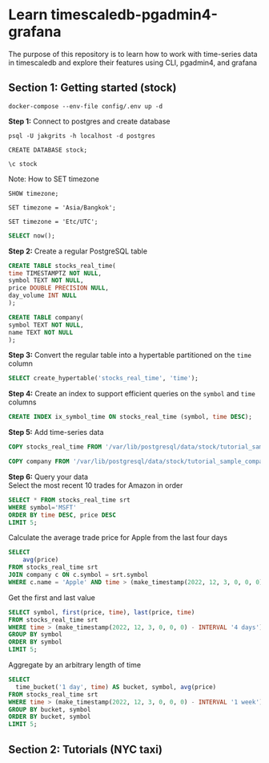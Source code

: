 # Learn timescaledb-pgadmin4-grafana
The purpose of this repository is to learn how to work with time-series data in timescaledb and explore their features using CLI, pgadmin4, and grafana

## Section 1: Getting started (stock)
```
docker-compose --env-file config/.env up -d
```
**Step 1:** Connect to postgres and create database
```
psql -U jakgrits -h localhost -d postgres
```
```
CREATE DATABASE stock;
```
```
\c stock
```
Note: How to SET timezone
```
SHOW timezone;
```
```
SET timezone = 'Asia/Bangkok';
```
```
SET timezone = 'Etc/UTC';
```
```sql
SELECT now();
```
**Step 2:** Create a regular PostgreSQL table
```sql
CREATE TABLE stocks_real_time(
time TIMESTAMPTZ NOT NULL,
symbol TEXT NOT NULL,
price DOUBLE PRECISION NULL,
day_volume INT NULL
);
```
```sql
CREATE TABLE company(
symbol TEXT NOT NULL,
name TEXT NOT NULL
);
```

**Step 3:** Convert the regular table into a hypertable partitioned on the `time` column
```sql
SELECT create_hypertable('stocks_real_time', 'time');
```

**Step 4:** Create an index to support efficient queries on the `symbol` and `time` columns
```sql
CREATE INDEX ix_symbol_time ON stocks_real_time (symbol, time DESC);
```

**Step 5:** Add time-series data  
```sql
COPY stocks_real_time FROM '/var/lib/postgresql/data/stock/tutorial_sample_tick.csv' DELIMITER ',' CSV HEADER;
```
```sql
COPY company FROM '/var/lib/postgresql/data/stock/tutorial_sample_company.csv' DELIMITER ',' CSV HEADER;
```

**Step 6:** Query your data  
Select the most recent 10 trades for Amazon in order
```sql
SELECT * FROM stocks_real_time srt
WHERE symbol='MSFT'
ORDER BY time DESC, price DESC
LIMIT 5;
```
Calculate the average trade price for Apple from the last four days
```sql
SELECT
    avg(price)
FROM stocks_real_time srt
JOIN company c ON c.symbol = srt.symbol
WHERE c.name = 'Apple' AND time > (make_timestamp(2022, 12, 3, 0, 0, 0) - INTERVAL '4 days');
```
Get the first and last value
```sql
SELECT symbol, first(price, time), last(price, time)
FROM stocks_real_time srt
WHERE time > (make_timestamp(2022, 12, 3, 0, 0, 0) - INTERVAL '4 days')
GROUP BY symbol
ORDER BY symbol
LIMIT 5;
```
Aggregate by an arbitrary length of time
```sql
SELECT
  time_bucket('1 day', time) AS bucket, symbol, avg(price)
FROM stocks_real_time srt
WHERE time > (make_timestamp(2022, 12, 3, 0, 0, 0) - INTERVAL '1 week')
GROUP BY bucket, symbol
ORDER BY bucket, symbol
LIMIT 5;
```

## Section 2: Tutorials (NYC taxi)
```sql
```



